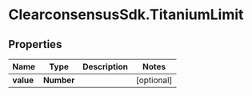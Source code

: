 # ClearconsensusSdk.TitaniumLimit

## Properties

Name | Type | Description | Notes
------------ | ------------- | ------------- | -------------
**value** | **Number** |  | [optional] 


